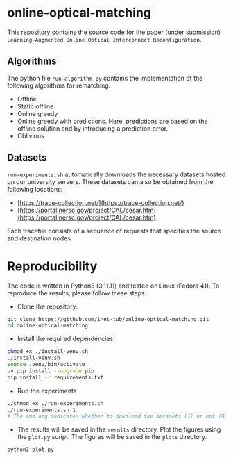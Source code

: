 # online-optical-matching

This repository contains the source code for the paper (under submission) `Learning-Augmented Online Optical Interconnect Reconfiguration`.

## Algorithms

The python file `run-algorithm.py` contains the implementation of the following algorithms for rematching:

- Offline
- Static offline
- Online greedy
- Online greedy with predictions. Here, predictions are based on the offline solution and by introducing a prediction error.
- Oblivious


## Datasets

`run-experiments.sh` automatically downloads the necessary datasets hosted on our university servers. These datasets can also be obtained from the following locations:

- [https://trace-collection.net/](https://trace-collection.net/)
- [https://portal.nersc.gov/project/CAL/cesar.htm](https://portal.nersc.gov/project/CAL/cesar.htm)

Each tracefile consists of a sequence of requests that specifies the source and destination nodes.

# Reproducibility

The code is written in Python3 (3.11.11) and tested on Linux (Fedora 41).
To reproduce the results, please follow these steps:

- Clone the repository:
```bash
git clone https://github.com/inet-tub/online-optical-matching.git
cd online-optical-matching
```
- Install the required dependencies:
```bash
chmod +x ./install-venv.sh
./install-venv.sh
source .venv/bin/activate
uv pip install --upgrade pip
pip install -r requirements.txt
```

- Run the experiments
```bash
./chmod +x ./run-experiments.sh
./run-experiments.sh 1
# The cmd arg indicates whether to download the datasets (1) or not (0).
```

- The results will be saved in the `results` directory. Plot the figures using the `plot.py` script. The figures will be saved in the `plots` directory.
```bash
python3 plot.py
```